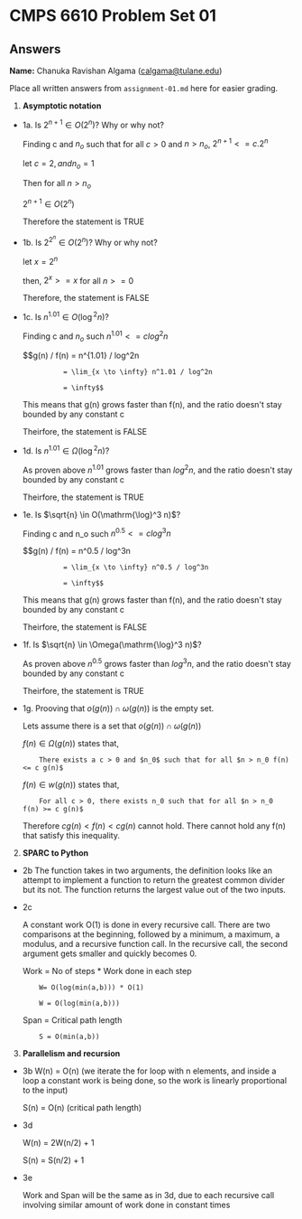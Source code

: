   # CMPS 6610 Problem Set 01
## Answers

**Name:** Chanuka Ravishan Algama (calgama@tulane.edu)


Place all written answers from `assignment-01.md` here for easier grading.

1. **Asymptotic notation**

  - 1a. Is $2^{n+1} \in O(2^n)$? Why or why not?

      Finding c and $n_o$ such that for all $c > 0$ and $n > n_o$,   $2^{n+1} <= c . 2^n$

      let $c = 2, and n_o = 1$

      Then for all $n > n_o$

      $2^{n+1} \in O(2^n)$

      Therefore the statement is TRUE

  - 1b. Is $2^{2^n} \in O(2^n)$? Why or why not?

      let $x = 2^n$

      then, $2^x >= x$ for all $n >= 0$

      Therefore, the statement is FALSE
 
  - 1c. Is $n^{1.01} \in O(\mathrm{\log}^2 n)$?

      Finding c and $n_o$ such $n^{1.01} <= c log^2n$

      $$g(n) / f(n) = n^{1.01} / log^2n

                  = \lim_{x \to \infty} n^1.01 / log^2n

                  = \infty$$

      This means that g(n) grows faster than f(n), and the ratio doesn't stay bounded by any constant c

      Theirfore, the statement is FALSE

  - 1d. Is $n^{1.01} \in \Omega(\mathrm{\log}^2 n)$?

      As proven above $n^{1.01}$ grows faster than $log^2n$, and the ratio doesn't stay bounded by any constant c

      Theirfore, the statement is TRUE

  - 1e. Is $\sqrt{n} \in O(\mathrm{\log}^3 n)$?

      Finding c and n_o such $n^{0.5} <= c log^3n$

      $$g(n) / f(n) = n^0.5 / log^3n

                  = \lim_{x \to \infty} n^0.5 / log^3n

                  = \infty$$

      This means that g(n) grows faster than f(n), and the ratio doesn't stay bounded by any constant c

      Theirfore, the statement is FALSE

  - 1f. Is $\sqrt{n} \in \Omega(\mathrm{\log}^3 n)$?

      As proven above $n^0.5$ grows faster than $log^3n$, and the ratio doesn't stay bounded by any constant c

      Theirfore, the statement is TRUE

  - 1g. Prooving that $o(g(n)) \cap \omega(g(n))$ is the empty set.

      Lets assume there is a set that $o(g(n)) \cap \omega(g(n))$

      $f(n) \in \Omega(g(n))$ states that, 

            There exists a c > 0 and $n_0$ such that for all $n > n_0 f(n) <= c g(n)$

      $f(n) \in w(g(n))$ states that,

            For all c > 0, there exists n_0 such that for all $n > n_0  f(n) >= c g(n)$

      Therefore $c g(n) < f(n) < c g(n)$ cannot hold. There cannot hold any f(n) that satisfy this inequality.




2. **SPARC to Python**

  - 2b The function takes in two arguments, the definition looks like an attempt to implement a function to return the greatest common divider but its not. The function returns the largest value out of the two inputs.

  - 2c

      A constant work O(1) is done in every recursive call. There are two comparisons at the beginning, followed by a minimum, a maximum, a modulus, and a recursive function call. In the recursive call, the second argument gets smaller and quickly becomes 0.

      Work = No of steps * Work done in each step

	        W= O(log(min(a,b))) * O(1)

	        W = O(log(min(a,b)))

      Span = Critical path length

	        S = O(min(a,b))

3. **Parallelism and recursion**

  - 3b W(n) = O(n)  (we iterate the for loop with n elements, and inside a loop a constant work is being done, so the work is linearly proportional to the input)

      S(n) = O(n)   (critical path length)

  - 3d

      W(n) = 2W(n/2) + 1

      S(n) = S(n/2) + 1

  - 3e

      Work and Span will be the same as in 3d, due to each recursive call involving similar amount of work done in constant times


